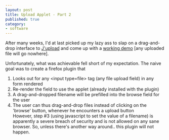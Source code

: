 ```yaml
---
layout: post
title: Upload Applet - Part 2
published: true
category:
- software
---
```

After many weeks, I'd at last picked up my lazy ass to slap on a drag-and-drop interface to [J'upload](http://freshmeat.net/projects/jupload/) and come up with a [working demo](http://yanime.org/jupload/) [any uploaded file will go nowhere].  
  
Unfortunately, what was achievable fell short of my expectation. The naive goal was to create a firefox plugin that

1. Looks out for any \<input type=file\> tag (any file upload field) in any form rendered  
2. Re-render the field to use the applet (already installed with the plugin)
3. A drag-and-dropped filename will be prefilled into the browse field for the user  
4. The user can thus drag-and-drop files instead of clicking on the 'browse' button, whenever he encounters a upload button  
However, step #3 (using javascript to set the value of a filename) is apparently a severe breach of security and is not allowed on any sane browser. So, unless there's another way around.. this plugin will not happen.  
  
  
